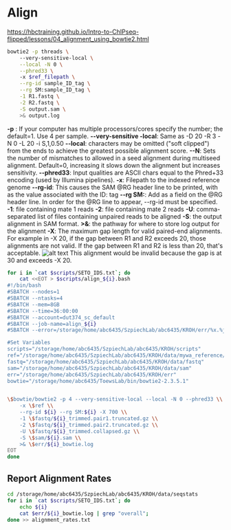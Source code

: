 # Align 
https://hbctraining.github.io/Intro-to-ChIPseq-flipped/lessons/04_alignment_using_bowtie2.html

```bash
bowtie2 -p threads \ 
    --very-sensitive-local \
    --local -N 0 \
    --phred33 \ 
    -x $ref_filepath \
    --rg-id sample_ID_tag \
    --rg SM:sample_ID_tag \
    -1 R1.fastq \
    -2 R2.fastq \
    -S output.sam \
    >& output.log
```
**-p** : If your computer has multiple processors/cores specify the number; the default=1. Use 4 per sample.
**--very-sensitive -local**: Same as -D 20 -R 3 -N 0 -L 20 -i S,1,0.50
**--local**: characters may be omitted ("soft clipped") from the ends to achieve the greatest possible alignment score.
**--N**: Sets the number of mismatches to allowed in a seed alignment during multiseed alignment. Default=0, increasing it slows down the alignment but increases sensitivity. 
**--phred33**: Input qualities are ASCII chars equal to the Phred+33 encoding (used by Illumina pipelines).
**-x**: Filepath to the indexed reference genome
**--rg-id**: This causes the SAM @RG header line to be printed, with <text> as the value associated with the ID: tag
**--rg SM:**: Add <text> as a field on the @RG header line. In order for the @RG line to appear, --rg-id must be specified.
**-1**: file containing mate 1 reads
**-2**: file containing mate 2 reads
**-U**: comma-separated list of files containing unpaired reads to be aligned 
**-S**: the output alignment in SAM format. 
**>&**: the pathway for where to store log output for the alignment 
**-X**: The maximum gap length for valid paired-end alignments.
For example in -X 20, if the gap between R1 and R2 exceeds 20, those alignments are not valid. If the gap between R1 and R2 is less than 20, that's acceptable. 
![alt text](../../diagrams/bowtie_gap.png)
This alignment would be invalid because the gap is at 30 and exceeds -X 20.

```bash
for i in `cat $scripts/SETO_IDS.txt`; do 
    cat <<EOT > $scripts/align_${i}.bash
#!/bin/bash
#SBATCH --nodes=1
#SBATCH --ntasks=4
#SBATCH --mem=8GB
#SBATCH --time=36:00:00
#SBATCH --account=dut374_sc_default
#SBATCH --job-name=align_${i}
#SBATCH --error=/storage/home/abc6435/SzpiechLab/abc6435/KROH/err/%x.%j.out

#Set Variables
scripts="/storage/home/abc6435/SzpiechLab/abc6435/KROH/scripts"
ref="/storage/home/abc6435/SzpiechLab/abc6435/KROH/data/mywa_reference/mywagenomev2.1"
fastq="/storage/home/abc6435/SzpiechLab/abc6435/KROH/data/fastq"
sam="/storage/home/abc6435/SzpiechLab/abc6435/KROH/data/sam"
err="/storage/home/abc6435/SzpiechLab/abc6435/KROH/err"
bowtie="/storage/home/abc6435/ToewsLab/bin/bowtie2-2.3.5.1"


\$bowtie/bowtie2 -p 4 --very-sensitive-local --local -N 0 --phred33 \\
    -x \$ref \\
    --rg-id ${i} --rg SM:${i} -X 700 \\
    -1 \$fastq/${i}_trimmed.pair1.truncated.gz \\
    -2 \$fastq/${i}_trimmed.pair2.truncated.gz \\
    -U \$fastq/${i}_trimmed.collapsed.gz \\
    -S \$sam/${i}.sam \\
    >& \$err/${i}_bowtie.log
EOT
done
```

## Report Alignment Rates
```bash
cd /storage/home/abc6435/SzpiechLab/abc6435/KROH/data/seqstats
for i in `cat $scripts/SETO_IDS.txt`; do
    echo ${i}
    cat $err/${i}_bowtie.log | grep "overall"; 
done >> alignment_rates.txt
```

